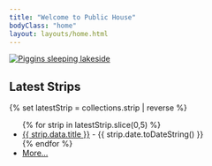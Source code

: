 ```yaml
---
title: "Welcome to Public House"
bodyClass: "home"
layout: layouts/home.html
---
```


<a href="{% set latestStrip = collections.strip | reverse %}{% for strip in latestStrip.slice(0,1) %}{{ strip.url | url }}{% endfor  %}">
  <img class="hero" src="/img/hero.png?version={{ site.time }}" alt="Piggins sleeping lakeside">
</a>

## Latest Strips

{% set latestStrip = collections.strip | reverse %}
<ul>
  {% for strip in latestStrip.slice(0,5) %}
  <li><a href=" {{ strip.url | url }}  ">{{ strip.data.title }}</a> - {{ strip.date.toDateString() }}</li>
  {% endfor  %}
  <li><a href="/strips/" title="view all strips">More&hellip;</a></li>
</ul>
